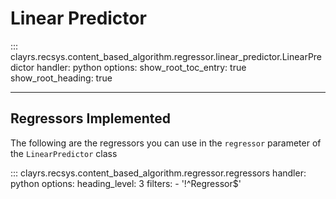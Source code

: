 # Linear Predictor

::: clayrs.recsys.content_based_algorithm.regressor.linear_predictor.LinearPredictor
    handler: python
    options:
        show_root_toc_entry: true
        show_root_heading: true

---

## Regressors Implemented

The following are the regressors you can use in the `regressor` parameter of the `LinearPredictor` class


::: clayrs.recsys.content_based_algorithm.regressor.regressors
    handler: python
    options:
        heading_level: 3
        filters:
        - '!^Regressor$'